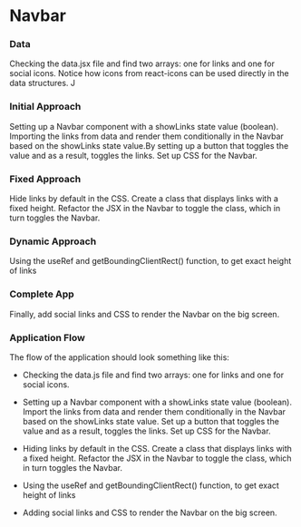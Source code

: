 # Navbar

### Data

Checking the data.jsx file and find two arrays: one for links and one for social icons. Notice how icons from react-icons can be used directly in the data structures. J

### Initial Approach

Setting up a Navbar component with a showLinks state value (boolean). Importing the links from data and render them conditionally in the Navbar based on the showLinks state value.By setting up a button that toggles the value and as a result, toggles the links. Set up CSS for the Navbar.

### Fixed Approach

Hide links by default in the CSS. Create a class that displays links with a fixed height. Refactor the JSX in the Navbar to toggle the class, which in turn toggles the Navbar.

### Dynamic Approach

Using the useRef and getBoundingClientRect() function, to get exact height of links 

### Complete App

Finally, add social links and CSS to render the Navbar on the big screen.

### Application Flow

The flow of the application should look something like this:

- Checking the data.js file and find two arrays: one for links and one for social icons.

- Setting up a Navbar component with a showLinks state value (boolean). Import the links from data and render them conditionally in the Navbar based on the showLinks state value. Set up a button that toggles the value and as a result, toggles the links. Set up CSS for the Navbar.

- Hiding links by default in the CSS. Create a class that displays links with a fixed height. Refactor the JSX in the Navbar to toggle the class, which in turn toggles the Navbar.

- Using the useRef and getBoundingClientRect() function, to get exact height of links

- Adding social links and CSS to render the Navbar on the big screen.